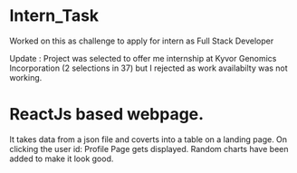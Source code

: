 # Intern_Task
Worked on this as challenge to apply for intern as Full Stack Developer

Update : Project was selected to offer me internship at Kyvor Genomics Incorporation (2 selections in 37) but I rejected as work availabilty was not working.

# ReactJs based webpage. 

It takes data from a json file and coverts into a table on a landing page. 
On clicking the user id: Profile Page gets displayed. 
Random charts have been added to make it look good. 


